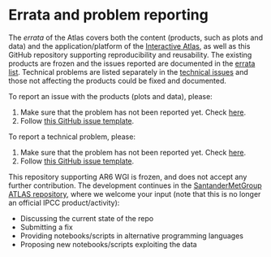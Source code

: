 

# Errata and problem reporting

The *errata* of the Atlas covers both the content (products, such as plots and data) and the application/platform of the [Interactive Atlas](http://interactive-atlas.ipcc.ch), as well as this GitHub repository supporting reproducibility and reusability. The existing products are frozen and the issues reported are documented in the [errata list](https://github.com/IPCC-WG1/Atlas/issues?q=label%3Aerrata). Technical problems are listed separately in the [technical issues](https://github.com/IPCC-WG1/Atlas/issues?q=label%3Aproblem) and those not affecting the products could be fixed and documented. 

To report an issue with the products (plots and data), please:
 1. Make sure that the problem has not been reported yet. Check [here](https://github.com/IPCC-WG1/Atlas/issues?q=label%3Aerrata).
 2. Follow [this GitHub issue template](https://github.com/IPCC-WG1/Atlas/issues/new?labels=errata&template=problem-report.md).

To report a technical problem, please:
 1. Make sure that the problem has not been reported yet. Check [here](https://github.com/IPCC-WG1/Atlas/issues?q=label%3Aproblem).
 2. Follow [this GitHub issue template](https://github.com/IPCC-WG1/Atlas/issues/new?labels=problem&template=problem-report.md).


This repository supporting AR6 WGI is frozen, and does not accept any further contribution. The development continues in the [SantanderMetGroup ATLAS repository](https://github.com/SantanderMetGroup/ATLAS), where we welcome your input (note that this is no longer an official IPCC product/activity):

 - Discussing the current state of the repo
 - Submitting a fix
 - Providing notebooks/scripts in alternative programming languages
 - Proposing new notebooks/scripts exploiting the data

<script src="https://utteranc.es/client.js"
        repo="PhantomAurelia/Atlas"
        issue-term="pathname"
        theme="preferred-color-scheme"
        crossorigin="anonymous"
        async>
</script>